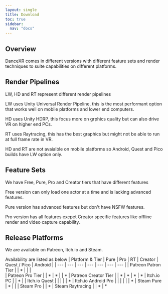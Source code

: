 ```yaml
---
layout: single
title: Download
toc: true
sidebar:
  nav: "docs"
---
```


## Overview
DanceXR comes in different versions with different feature sets and render techniques to suite capabilities on different platforms.

## Render Pipelines
LW, HD and RT represent different render pipelines

LW uses Unity Universal Render Pipeline, this is the most performant option that works well on mobile platforms and lower end computers.

HD uses Unity HDRP, this focus more on grphics quality but can also drive VR on higher end PCs.  

RT uses Raytracing, this has the best graphics but might not be able to run at full frame rate in VR.

HD and RT are not avaialble on mobile platforms so Android, Quest and Pico builds have LW option only.

## Feature Sets
We have Free, Pure, Pro and Creator tiers that have different features

Free version can only load one actor at a time and is lacking advanced features.

Pure version has advanced features but don't have NSFW features. 

Pro version has all features excpet Creator specific features like offline render and video capture capability.

## Release Platforms
We are available on Patreon, Itch.io and Steam.

Availability are listed as below
| Platform & Tier | Pure | Pro | RT | Creator | Quest / Pico | Android |
| --- | --- | --- | --- | --- | --- | --- | 
| Patreon Patron Tier |  | * | |  |  
| Patreon Pro Tier |  | * | * |  | * 
| Patreon Creator Tier |  | * | * | * | *
| Itch.io PC | | * |
| Itch.io Quest | | | | | *
| Itch.io Android Pro | | | | | | * 
| Steam Pure | * | | 
| Steam Pro | | * 
| Steam Raytracing | | * | *
